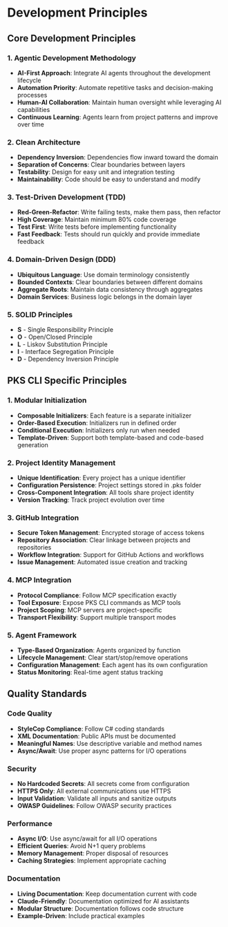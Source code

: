 # Development Principles

## Core Development Principles

### 1. Agentic Development Methodology
- **AI-First Approach**: Integrate AI agents throughout the development lifecycle
- **Automation Priority**: Automate repetitive tasks and decision-making processes
- **Human-AI Collaboration**: Maintain human oversight while leveraging AI capabilities
- **Continuous Learning**: Agents learn from project patterns and improve over time

### 2. Clean Architecture
- **Dependency Inversion**: Dependencies flow inward toward the domain
- **Separation of Concerns**: Clear boundaries between layers
- **Testability**: Design for easy unit and integration testing
- **Maintainability**: Code should be easy to understand and modify

### 3. Test-Driven Development (TDD)
- **Red-Green-Refactor**: Write failing tests, make them pass, then refactor
- **High Coverage**: Maintain minimum 80% code coverage
- **Test First**: Write tests before implementing functionality
- **Fast Feedback**: Tests should run quickly and provide immediate feedback

### 4. Domain-Driven Design (DDD)
- **Ubiquitous Language**: Use domain terminology consistently
- **Bounded Contexts**: Clear boundaries between different domains
- **Aggregate Roots**: Maintain data consistency through aggregates
- **Domain Services**: Business logic belongs in the domain layer

### 5. SOLID Principles
- **S** - Single Responsibility Principle
- **O** - Open/Closed Principle
- **L** - Liskov Substitution Principle
- **I** - Interface Segregation Principle
- **D** - Dependency Inversion Principle

## PKS CLI Specific Principles

### 1. Modular Initialization
- **Composable Initializers**: Each feature is a separate initializer
- **Order-Based Execution**: Initializers run in defined order
- **Conditional Execution**: Initializers only run when needed
- **Template-Driven**: Support both template-based and code-based generation

### 2. Project Identity Management
- **Unique Identification**: Every project has a unique identifier
- **Configuration Persistence**: Project settings stored in .pks folder
- **Cross-Component Integration**: All tools share project identity
- **Version Tracking**: Track project evolution over time

### 3. GitHub Integration
- **Secure Token Management**: Encrypted storage of access tokens
- **Repository Association**: Clear linkage between projects and repositories
- **Workflow Integration**: Support for GitHub Actions and workflows
- **Issue Management**: Automated issue creation and tracking

### 4. MCP Integration
- **Protocol Compliance**: Follow MCP specification exactly
- **Tool Exposure**: Expose PKS CLI commands as MCP tools
- **Project Scoping**: MCP servers are project-specific
- **Transport Flexibility**: Support multiple transport modes

### 5. Agent Framework
- **Type-Based Organization**: Agents organized by function
- **Lifecycle Management**: Clear start/stop/remove operations
- **Configuration Management**: Each agent has its own configuration
- **Status Monitoring**: Real-time agent status tracking

## Quality Standards

### Code Quality
- **StyleCop Compliance**: Follow C# coding standards
- **XML Documentation**: Public APIs must be documented
- **Meaningful Names**: Use descriptive variable and method names
- **Async/Await**: Use proper async patterns for I/O operations

### Security
- **No Hardcoded Secrets**: All secrets come from configuration
- **HTTPS Only**: All external communications use HTTPS
- **Input Validation**: Validate all inputs and sanitize outputs
- **OWASP Guidelines**: Follow OWASP security practices

### Performance
- **Async I/O**: Use async/await for all I/O operations
- **Efficient Queries**: Avoid N+1 query problems
- **Memory Management**: Proper disposal of resources
- **Caching Strategies**: Implement appropriate caching

### Documentation
- **Living Documentation**: Keep documentation current with code
- **Claude-Friendly**: Documentation optimized for AI assistants
- **Modular Structure**: Documentation follows code structure
- **Example-Driven**: Include practical examples